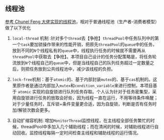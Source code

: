 ## 线程池
[参考 Chunel Feng 大佬实现的线程池](https://github.com/ChunelFeng/CThreadPool)，相对于普通线程池（生产者-消费者模型）做了以下优化

1. `local-thread` 机制 :针对多个`thread`去【争抢】`threadPool`中任务队列中的第一个`task`要加锁操作带来的性能开销，把原先`threadPool`的`queue`中的任务，放到不同的`N`个线程私有的`queue`中，线程执行任务的时候就不需要再从`threadPool`中获取去【争抢】。本项目自己设计的任务分配策略是，将任务轮流放到`N`个线程自己的`queue`中，但是当线程自己的队列任务超过一定数量之后，则把任务放到公共线程池中，减少该线程的负担。

2. `lock-free`机制：基于`atomic`的、基于内部封装`mutex`的、基于`cas`机制的。这里原作者是通过内部加入`mutex`和`condition_variable`来进行控制，本项目基于 `atomic` 实现的自旋锁进行队列任务存取。个人认为针对于任务密集型，采用自旋锁进行任务的放取会好些，因为线程一直在运行，不用等待条件唤醒；对于少量任务时，互斥锁+条件变量更合适，因为自旋锁，判断是否有任务时加/解锁次数会更多。

3. 自动扩缩容机制: 增加`MonitorThread`监控线程，在主线程全部任务繁忙的时候，threadPool中多加入几个辅助线程；而在清闲的时候，对辅助线程进行自动回收。监控线程每隔一定时间检查主线程和辅助线程的运行情况。